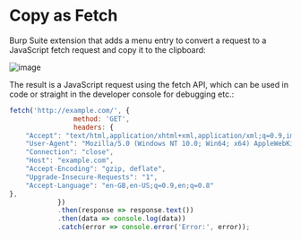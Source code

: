 # Copy as Fetch
Burp Suite extension that adds a menu entry to convert a request to a JavaScript fetch request and copy it to the clipboard:

![image](https://user-images.githubusercontent.com/16190664/234110234-a30ea0ee-4c23-4aec-bd48-960423a32e3f.png)

The result is a JavaScript request using the fetch API, which can be used in code or straight in the developer console for debugging etc.:

```javascript
fetch('http://example.com/', {
                method: 'GET',
                headers: {
    "Accept": "text/html,application/xhtml+xml,application/xml;q=0.9,image/avif,image/webp,image/apng,*/*;q=0.8,application/signed-exchange;v=b3;q=0.7", 
    "User-Agent": "Mozilla/5.0 (Windows NT 10.0; Win64; x64) AppleWebKit/537.36 (KHTML, like Gecko) Chrome/112.0.5615.138 Safari/537.36", 
    "Connection": "close", 
    "Host": "example.com", 
    "Accept-Encoding": "gzip, deflate", 
    "Upgrade-Insecure-Requests": "1", 
    "Accept-Language": "en-GB,en-US;q=0.9,en;q=0.8"
},
            })
            .then(response => response.text())
            .then(data => console.log(data))
            .catch(error => console.error('Error:', error));
```

